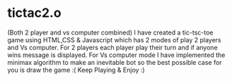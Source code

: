 # tictac2.o
(Both 2 player and vs computer combined)
I have created a tic-tsc-toe game using HTML,CSS & Javascript which has 2 modes of play 2 players and Vs computer.
For 2 players each player play their turn and if anyone wins message is displayed.
For Vs computer mode I have implemented the minimax algorithm to make an inevitable bot so the best possible case for you is draw the game :(
Keep Playing & Enjoy :)

